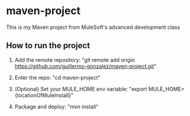 # maven-project

This is my Maven project from MuleSoft's advanced development class

## How to run the project

1. Add the remote repository: "git remote add origin https://github.com/guillermo-gonzalez/maven-project.git"

1. Enter the repo: "cd maven-project"

1. (Optional) Set your MULE_HOME env variable: "export MULE_HOME={locationOfMuleInstall}"

1. Package and deploy: "mvn install"